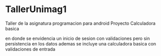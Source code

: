 # TallerUnimag1
Taller de la asignatura programacion para android Proyecto Calculadora basica

en donde se envidencia un inicio de sesion con validaciones pero sin persistencia en los datos
ademas se incluye una calculadora basica con validaciones de entrada
